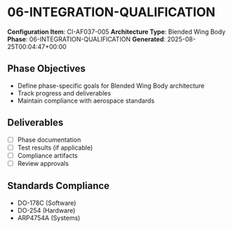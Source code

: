 # 06-INTEGRATION-QUALIFICATION

**Configuration Item**: CI-AF037-005
**Architecture Type**: Blended Wing Body
**Phase**: 06-INTEGRATION-QUALIFICATION
**Generated**: 2025-08-25T00:04:47+00:00

## Phase Objectives
- Define phase-specific goals for Blended Wing Body architecture
- Track progress and deliverables
- Maintain compliance with aerospace standards

## Deliverables
- [ ] Phase documentation
- [ ] Test results (if applicable)
- [ ] Compliance artifacts
- [ ] Review approvals

## Standards Compliance
- DO-178C (Software)
- DO-254 (Hardware)
- ARP4754A (Systems)
